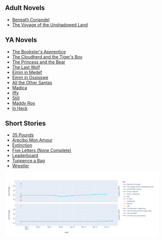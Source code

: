 ---
---

<div class="row" markdown="1">

<div class="col-4" markdown="1">

## Adult Novels

- [Beneath Coriandel](./beneath-coriandel/)
- [The Voyage of the Unshadowed Land](./voyage/)

</div>

<div class="col-4" markdown="1">

## YA Novels

- [The Bookster's Apprentice](./booksters-apprentice/)
- [The Cloudherd and the Tiger's Boy](./cloudherd/)
- [The Princess and the Bear](./princess-bear/)
- [The Last Wolf](./last-wolf/)
- [Eimin in Medef](./eimin-medef/)
- [Eimin in Ossisswe](./eimin-ossisswe/)
- [All the Other Santas](./santas/)
- [Madica](./madica/)
- [Iffy](./iffy/)
- [Still](./still/)
- [Maddy Roo](./maddy-roo/)
- [In Heck](./in-heck/)

</div>

<div class="col-4" markdown="1">

## Short Stories

- [35 Pounds](./35-pounds/)
- [Arecibo Mon Amour](./arecibo/)
- [Extinction](./extinction/)
- [Five Letters (None Complete)](./five-letters/)
- [Leaderboard](./leaderboard/)
- [Tuppence a Bag](./tuppence-a-bag/)
- [Wrestler](./wrestler/)

</div>

<div align="center">
  <img src="./status.svg" alt="Status">
</div>
